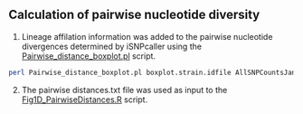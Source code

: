 ## Calculation of pairwise nucleotide diversity
1. Lineage affilation information was added to the pairwise nucleotide divergences determined by iSNPcaller using the [Pairwise_distance_boxplot.pl](/Fig1/Pairwise_distance_boxplot.pl) script.
```bash
perl Pairwise_distance_boxplot.pl boxplot.strain.idfile AllSNPCountsJan2021.txt > Pairwise_distances.txt
```
2. The pairwise distances.txt file was used as input to the [Fig1D_PairwiseDistances.R](/Fig1/Fig1D_PairwiseDistances.R) script. 
